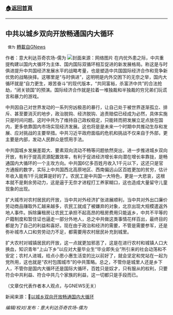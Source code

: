 ###  [:house:返回首頁](https://github.com/ourhimalayas/txt)
---


## 中共以城乡双向开放畅通国内大循环
` 儒为` [轉載自GNews](https://gnews.org/zh-hans/1572488/)

作者：意大利达芬奇农场-儒为
![](https://assets.gnews.org/wp-content/uploads/2021/10/城乡双向开放.jpeg)封面来源：网络图片
在内忧外患之际，中共重提构建以国内大循环为主体、国内国际双循环相互促进的新发展格局。称这是与时俱进提升中共国经济发展水平的战略考量，也是塑造中共国国际经济合作和竞争新优势的战略抉择。这哪里是“与时俱进”，这明明是内外交困下的无奈之举，国内大循环就是“自力更生，艰苦奋斗”的现代版本，“共同富裕，杀富济中共”的合法抢劫，“闭关锁国”的预演。国际经济合作就是拉着一堆独裁和半独裁的穷兄弟们玩谎言和暴力的游戏。

中共因自己对世界发动的一系列穷凶极恶的暴行，让自己处于被世界逐渐孤立、排斥、甚至要消灭的地步，政治脱钩、经济脱钩、追责赔偿已经成为必然，具体实施只是时间问题。这时中共为了维持自己政权稳定，只能转而把发展立足点放在国内，更多依靠国内市场实现经济发展。这也将是是未来一个时期中共推动生存和发展、应对挑战的主要举措。中共习近平政府面临的危机和挑战不仅来自于外部，更主要是内部，发动人民群众是惯用手法。

中共国城乡发展差距大、要素双向流动不畅等问题依然突出，进一步推进城乡双向开放，有利于提高资源配置效率，有利于促进经济增长率向潜在增长率靠拢，是畅通国内大循环的一个主攻方向。中共国6亿多百姓月收入1千元以下，这还只是官方通报的数字，实际上中共国西北高原地区、西南偏远山区百姓更加的贫穷，估计年收入能有1千元就算是好的了。农民工是中共国一大特色，更是一大悲哀，这根本就不是剩余劳动力，这是逼于无奈才进程打工养家糊口，这也造成大量留守儿童现象的出现。

扩大城市对农村居民的开放，当中共对外经济扩张进展顺利，当中共对外出口廉价劳动商品赚取外汇越来越多，农民工就成了被嫌弃的对象，北京出现大规模遣返外地人事件。拆除廉租房让农民工承担不起高昂的租房费用只能返乡，中共不平等的户籍制度和暂住证也逼走一部分外地人，总之中共做这类事情花样百出，最终目的都是为了自己的利益和喜好。现在由于政治和经济的需要，不管是需要参军，还是弥补城市人口和劳劳动力不足，都需要用农村居民补充到城里。

扩大农村对城镇居民的开放，这一点就更加邪恶了，这是在进行农村和城镇人口大换血，知识青年“上山下乡”以应对大量毕业生“毕业即失业”所引来的社会动荡和不安定；农村人进城，给点小恩小惠生活变的比以前好了，就会坚定和党站在一起为党所用，这也就是“农村包围城市”的中共策略。总之，不管你是城里人还是乡下人，不管你是国内大循环还是国际大循环，百姓只是奴才，只有服从的权利，只要符合中共利益、符合中共几个家族的利益，这一切都只是手段而已。

（文章仅代表作者本人观点，与GNEWS无关）

新闻来源：🔗[以城乡双向开放畅通国内大循环](https://www.163.com/news/article/GLF7FHU2000189FH.html?clickfrom=w_yw)

*编辑/校对/发布：意大利达芬奇农场-儒为*
